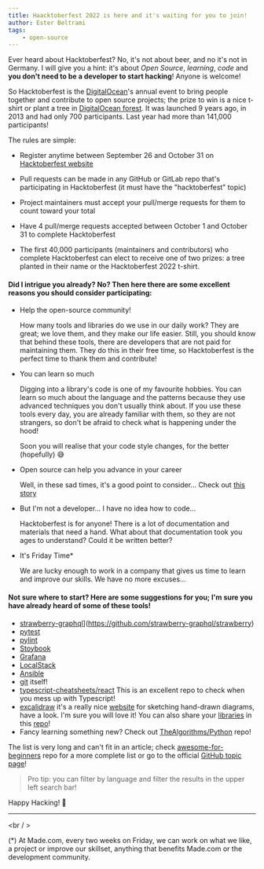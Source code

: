 ```yaml
---
title: Haacktoberfest 2022 is here and it's waiting for you to join!
author: Ester Beltrami
tags:
    - open-source
---
```


Ever heard about Hacktoberfest? No, it's not about beer, and no it's not in Germany. I
will give you a hint: it's about _Open Source_, _learning_, _code_ and **you don't need
to be a developer to start hacking**! Anyone is welcome!

So Hacktoberfest is the [DigitalOcean](https://www.digitalocean.com/)'s annual event to
bring people together and contribute to open source projects; the prize to win is a nice
t-shirt or plant a tree in
[DigitalOcean forest](https://tree-nation.com/profile/digitalocean). It was launched 9
years ago, in 2013 and had only 700 participants. Last year had more than 141,000
participants!

The rules are simple:

-   Register anytime between September 26 and October 31 on
    [Hacktoberfest website](https://hacktoberfest.com)

-   Pull requests can be made in any GitHub or GitLab repo that's participating in
    Hacktoberfest (it must have the "hacktoberfest" topic)

-   Project maintainers must accept your pull/merge requests for them to count toward
    your total

-   Have 4 pull/merge requests accepted between October 1 and October 31 to complete
    Hacktoberfest

-   The first 40,000 participants (maintainers and contributors) who complete
    Hacktoberfest can elect to receive one of two prizes: a tree planted in their name
    or the Hacktoberfest 2022 t-shirt.

#### Did I intrigue you already? No? Then here there are some excellent reasons you should consider participating:

-   Help the open-source community!

    How many tools and libraries do we use in our daily work? They are great; we love
    them, and they make our life easier. Still, you should know that behind these tools,
    there are developers that are not paid for maintaining them. They do this in their
    free time, so Hacktoberfest is the perfect time to thank them and contribute!

-   You can learn so much

    Digging into a library's code is one of my favourite hobbies. You can learn so much
    about the language and the patterns because they use advanced techniques you don't
    usually think about. If you use these tools every day, you are already familiar with
    them, so they are not strangers, so don't be afraid to check what is happening under
    the hood!

    Soon you will realise that your code style changes, for the better (hopefully) 😅

-   Open source can help you advance in your career

    Well, in these sad times, it's a good point to consider... Check out
    [this story](https://opensource.com/article/19/5/how-get-job-doing-open-source)

-   But I'm not a developer... I have no idea how to code...

    Hacktoberfest is for anyone! There is a lot of documentation and materials that need
    a hand. What about that documentation took you ages to understand? Could it be
    written better?

-   It's Friday Time\*

    We are lucky enough to work in a company that gives us time to learn and improve our
    skills. We have no more excuses...

#### Not sure where to start? Here are some suggestions for you; I'm sure you have already heard of some of these tools!

-   [strawberry-graphql](github.com/strawberry-graphql/strawberry)](https://github.com/strawberry-graphql/strawberry)
-   [pytest](https://github.com/pytest-dev/pytest)
-   [pylint](https://github.com/PyCQA/pylint)
-   [Stoybook](https://github.com/storybookjs/storybook)
-   [Grafana](https://github.com/storybookjs/storybook)
-   [LocalStack](https://github.com/localstack/localstack)
-   [Ansible](https://github.com/ansible/ansible)
-   [git](https://github.com/git/git) itself!
-   [typescript-cheatsheets/react](https://github.com/typescript-cheatsheets/react) This
    is an excellent repo to check when you mess up with Typescript!
-   [excalidraw](https://github.com/excalidraw/excalidraw) it's a really nice
    [website](https://excalidraw.com/) for sketching hand-drawn diagrams, have a look.
    I'm sure you will love it! You can also share your
    [libraries](https://libraries.excalidraw.com/) in this
    [repo](https://github.com/excalidraw/excalidraw-libraries)!
-   Fancy learning something new? Check out
    [TheAlgorithms/Python](https://github.com/TheAlgorithms/Python) repo!

The list is very long and can't fit in an article; check
[awesome-for-beginners](https://github.com/mungell/awesome-for-beginners) repo for a
more complete list or go to the official
[GitHub topic page](https://github.com/topics/hacktoberfest)!

> Pro tip: you can filter by language and filter the results in the upper left search
> bar!

Happy Hacking! 👋

---

<br / >

(\*) At Made.com, every two weeks on Friday, we can work on what we like, a project or
improve our skillset, anything that benefits Made.com or the development community.
